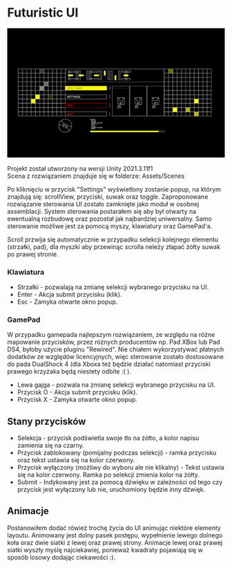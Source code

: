 # Futuristic UI

<img src= "Examples/FuturisticUI_unity_view.png"> 

Projekt został utworzony na wersji Unity 2021.3.11f1 </br>
Scena z rozwiązaniem znajduje się w folderze: Assets/Scenes

Po kliknięciu w przycisk "Settings" wyświetlony zostanie popup, na którym znajdują się: scrollView, przyciski, suwak oraz toggle. Zaproponowane rozwiązanie sterowania UI zostało zamknięte jako moduł w osobnej assemblacji. System sterowania postarałem się aby był otwarty na ewentualną rozbudowę oraz pozostał jak najbardziej uniwersalny. Samo sterowanie możliwe jest za pomocą myszy, klawiatury oraz GamePad'a.

Scroll przwija się automatycznie w przypadku selekcji kolejnego elementu (strzałki, pad), dla myszki aby przewinąc scrolla neleży złapać żółty suwak po prawej stronie.

### Klawiatura
 - Strzałki - pozwalają na zmianę selekcji wybranego przycisku na UI.
 - Enter - Akcja submit przycisku (klik).
 - Esc - Zamyka otwarte okno popup.
 
 ### GamePad
W przypadku gamepada najlepszym rozwiązaniem, ze względu na różne mapowanie przycisków, przez różnych producentów np. Pad XBox lub Pad DS4, byłoby użycie pluginu "Rewired". Nie chiałem wykorzystywać płatnych dodatków ze względów licencyjnych, więc sterowanie zostało dostosowane do pada DualShock 4 (dla Xboxa też będzie działać natomiast przyciski prawego krzyżaka będą niestety odbite :( ).

- Lewa gajga - pozwala na zmianę selekcji wybranego przycisku na UI.
- Przycisk O - Akcja submit przycisku (klik).
- Przycisk X - Zamyka otwarte okno popup.

## Stany przycisków
 - Selekcja - przycisk podświetla swoje tło na żółto, a kolor napisu zamienia się na czarny.
 - Przycisk zablokowany (pomijalny podczas selekcji) - ramka przycisku oraz tekst ustawia się na kolor czerwony.
 - Przycisk wyłączony (możliwy do wyboru ale nie klikalny) - Tekst ustawia się na kolor czerwony. Ramka po selekcji zmienia kolor na żółty.
 - Submit - Indykowany jest za pomocą dźwięku w zależności od tego czy przycisk jest wyłączony lub nie, uruchomiony będzie inny dźwięk.
 
 ## Animacje
Postanowiłem dodać rówież trochę życia do UI animując niektóre elementy layoutu. Animowany jest dolny pasek postępu, wypełnienie lewego dolnego koła oraz dwie siatki z lewej oraz prawej strony. Animacje lewej oraz prawej siatki wyszły myślę najciekawiej, ponieważ kwadraty pojawiają się w sposób losowy dodając ciekawości :).
